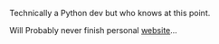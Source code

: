 Technically a Python dev but who knows at this point. 

Will Probably never finish personal [website](https://t306.dev)...

<!--
![Alt text](<https://img.shields.io/badge/Python-3776AB.svg?style=for-the-badge&logo=Python&logoColor=white>)

-->

